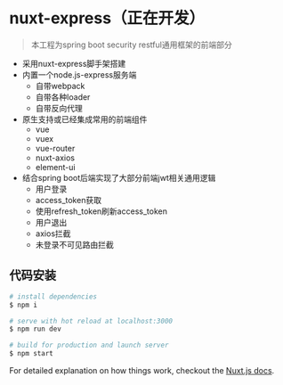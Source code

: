 # nuxt-express（正在开发）
> 本工程为spring boot security restful通用框架的前端部分
- 采用nuxt-express脚手架搭建
- 内置一个node.js-express服务端
  - 自带webpack
  - 自带各种loader
  - 自带反向代理
- 原生支持或已经集成常用的前端组件
  - vue
  - vuex
  - vue-router
  - nuxt-axios
  - element-ui
- 结合spring boot后端实现了大部分前端jwt相关通用逻辑
  - 用户登录
  - access_token获取
  - 使用refresh_token刷新access_token
  - 用户退出
  - axios拦截
  - 未登录不可见路由拦截

## 代码安装

``` bash
# install dependencies
$ npm i

# serve with hot reload at localhost:3000
$ npm run dev

# build for production and launch server
$ npm start
```

For detailed explanation on how things work, checkout the [Nuxt.js docs](https://github.com/nuxt/nuxt.js).


